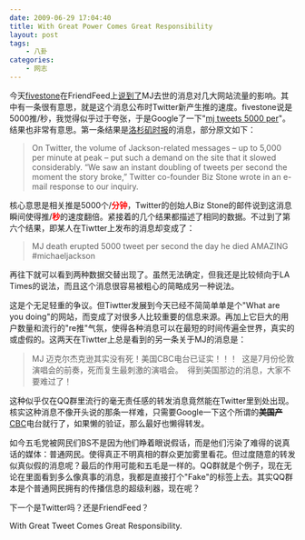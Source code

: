 ```yaml
---
date: 2009-06-29 17:04:40
title: With Great Power Comes Great Responsibility
layout: post
tags:
    - 八卦
categories:
    - 网志
---
```

今天<a href="https://friendfeed.com/fivestone" target="_blank">fivestone</a>在FriendFeed上<a href="https://friendfeed.com/fivestone/29b8ad09/mj-cnn-twitter-5000-tweets-google-facebook-aol" target="_blank">说到了</a>MJ去世的消息对几大网站流量的影响。其中有一条很有意思，就是这个消息公布时Twitter新产生推的速度。fivestone说是5000推/秒，我觉得似乎过于夸张，于是Google了一下"<a href="http://www.google.com/search?q=mj+tweets+5000+per&amp;hl=en&amp;rlz=1B5_____enUS323US323&amp;newwindow=1&amp;start=10&amp;sa=N" target="_blank">mj tweets 5000 per</a>"。结果也非常有意思。第一条结果是<a href="http://www.google.com/search?hl=en&amp;rlz=1B5_____enUS323US323&amp;newwindow=1&amp;q=mj+tweets+5000+per&amp;btnG=Search&amp;aq=f&amp;oq=&amp;aqi=" target="_blank">洛杉矶时报</a>的消息，部分原文如下：
<blockquote>On Twitter, the volume of Jackson-related messages – up to 5,000 per minute at peak – put such a demand on the site that it slowed considerably. “We saw an instant doubling of tweets per second the moment the story broke,” Twitter co-founder Biz Stone wrote in an e-mail response to our inquiry.</blockquote>
核心意思是相关推是5000个/<span style="color:#ff0000;"><strong>分钟</strong></span>，Twitter的创始人Biz Stone的邮件说到这消息瞬间使得推/<span style="color:#ff0000;"><strong>秒</strong></span>的速度翻倍。紧接着的几个结果都描述了相同的数据。不过到了第六个结果，即某人在Tiwtter上发布的消息却变成了：
<blockquote>MJ death erupted 5000 tweet per second the day he died AMAZING #michaeljackson</blockquote>
再往下就可以看到两种数据交替出现了。虽然无法确定，但我还是比较倾向于LA Times的说法，而且这个消息很容易被粗心的简略成另一种说法。

这是个无足轻重的争议。但Tiwtter发展到今天已经不简简单单是个"What are you doing"的网站，而变成了对很多人比较重要的信息来源。再加上它巨大的用户数量和流行的"re推"气氛，使得各种消息可以在最短的时间传遍全世界，真实的或虚假的。这两天在Tiwtter上总是看到的另一条关于MJ的消息是：
<blockquote>MJ 迈克尔杰克逊其实没有死！美国CBC电台已证实！！！  这是7月份伦敦演唱会的前奏，死而复生最刺激的演唱会。  得到美国那边的消息，大家不要难过了！</blockquote>
这种似乎仅在QQ群里流行的毫无责任感的转发消息竟然能在Twitter里到处出现。核实这种消息不像开头说的那条一样难，只需要Google一下这个所谓的<span style="text-decoration:line-through;"><strong>美国产</strong></span><a href="http://www.google.com/search?hl=en&amp;rlz=1B5_____enUS323US323&amp;newwindow=1&amp;q=cbc&amp;aq=f&amp;oq=&amp;aqi=g%3Ap1g9" target="_blank">CBC</a>电台就行了，如果懒的验证，那么最好也懒得转发。

如今五毛党被网民们BS不是因为他们睁着眼说假话，而是他们污染了难得的说真话的媒体：普通网民。使得真正不明真相的群众更加雾里看花。但过度随意的转发似真似假的消息呢？最后的作用可能和五毛是一样的。QQ群就是个例子，现在无论在里面看到多么像真事的消息，我都是直接打个"Fake"的标签上去。其实QQ群本是个普通网民拥有的传播信息的超级利器，现在呢？

下一个是Twitter吗？还是FriendFeed？

With Great Tweet Comes Great Responsibility.